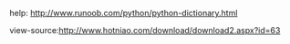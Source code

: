 

help:
http://www.runoob.com/python/python-dictionary.html


view-source:http://www.hotniao.com/download/download2.aspx?id=63